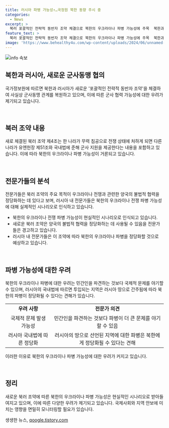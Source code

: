 ```yaml
---
title: 러시아 파병 가능성↑…국정원 북한 동향 주시 중
categories:
  - News
excerpt: >
  북러 포괄적인 전략적 동반자 조약 체결으로 북한의 우크라이나 파병 가능성에 주목  북한과 러시아가 새 조약으로 사실상 군사동맹 관계를 복원하고 있음에 따라, 북한군이 우크라이나의 러시아 점령지역 복구에 투입될 가능성에 대한 우려가 커지고 있다. 북러 조약 제4조는 한 나라가 무력 침공을 받으면 다른 나라가 군사 지원을 제공하는 내용을 담고 있어, 북한군이 우크라이나 전쟁 지역에 투입될 수 있다는 전문가들의 우려와 분석이 제기되고 있다. 현승수 통일연구원 선임연구위원은 북러 조약의 목적이 양국의 불법적 협력을 정당화하는데 있다며, 북한의 우크라이나 파병 가능성이 현실적 시나리오로 다가왔다고 밝혔다.
feature_text: >
  북러 포괄적인 전략적 동반자 조약 체결으로 북한의 우크라이나 파병 가능성에 주목  북한과 러시아가 새 조약으로 사실상 군사동맹 관계를 복원하고 있음에 따라, 북한군이 우크라이나의 러시아 점령지역 복구에 투입될 가능성에 대한 우려가 커지고 있다. 북러 조약 제4조는 한 나라가 무력 침공을 받으면 다른 나라가 군사 지원을 제공하는 내용을 담고 있어, 북한군이 우크라이나 전쟁 지역에 투입될 수 있다는 전문가들의 우려와 분석이 제기되고 있다. 현승수 통일연구원 선임연구위원은 북러 조약의 목적이 양국의 불법적 협력을 정당화하는데 있다며, 북한의 우크라이나 파병 가능성이 현실적 시나리오로 다가왔다고 밝혔다.
image: 'https://www.behealthy4u.com/wp-content/uploads/2024/06/unnamed-file.png'
---
```


<p><img src="https://www.behealthy4u.com/wp-content/uploads/2024/06/unnamed-file.png" alt="info 속보" /></p>

<h2 data-ke-size="size26">북한과 러시아, 새로운 군사동맹 협의</h2>

<p>국가정보원에 따르면 북한과 러시아가 새로운 '포괄적인 전략적 동반자 조약'을 체결하여 사실상 군사동맹 관계를 복원하고 있으며, 이에 따른 군사 협력 가능성에 대한 우려가 제기되고 있습니다.</p>

<p data-ke-size="size16">&nbsp;</p>

<h2 data-ke-size="size24">북러 조약 내용</h2>

<p>새로 체결된 북러 조약 제4조는 한 나라가 무력 침공으로 전쟁 상태에 처하게 되면 다른 나라가 유엔헌장 제51조와 국내법에 준해 군사 지원을 제공한다는 내용을 포함하고 있습니다. 이에 따라 북한의 우크라이나 파병 가능성이 거론되고 있습니다.</p>

<p data-ke-size="size16">&nbsp;</p>

<h2 data-ke-size="size24">전문가들의 분석</h2>

<p>전문가들은 북러 조약의 주요 목적이 우크라이나 전쟁과 관련한 양국의 불법적 협력을 정당화하는 데 있다고 보며, 러시아 내 전문가들은 북한의 우크라이나 전쟁 파병 가능성에 대해 실제적인 시나리오로 인식하고 있습니다.</p>

<ul>
  <li>북한의 우크라이나 전쟁 파병 가능성이 현실적인 시나리오로 인식되고 있습니다.</li>
  <li>새로운 북러 조약은 양국의 불법적 협력을 정당화하는 데 사용될 수 있음을 전문가들은 경고하고 있습니다.</li>
  <li>러시아 내 전문가들은 이 조약에 따라 북한의 우크라이나 파병을 정당화할 것으로 예상하고 있습니다.</li>
</ul>

<p data-ke-size="size16">&nbsp;</p>

<h2 data-ke-size="size24">파병 가능성에 대한 우려</h2>

<p>북한의 우크라이나 파병에 대한 우려는 민간인을 파견하는 것보다 국제적 문제를 야기할 수 있으며, 러시아의 국내법에 따르면 투입되는 지역은 러시아 땅으로 간주됨에 따라 북한의 파병이 정당화될 수 있다는 견해가 있습니다.</p>

<table>
    <tr>
        <td style="text-align: center; height: 17px;"><b>우려 사항</b></td>
        <td style="text-align: center; height: 17px;"><b>전문가 의견</b></td>
    </tr>
    <tr>
        <td style="text-align: center; height: 17px;">국제적 문제 발생 가능성</td>
        <td style="text-align: center; height: 17px;">민간인을 파견하는 것보다 파병이 더 큰 문제를 야기할 수 있음</td>
    </tr>
    <tr>
        <td style="text-align: center; height: 17px;">러시아 국내법에 따른 정당화</td>
        <td style="text-align: center; height: 17px;">러시아의 땅으로 선언된 지역에 대한 파병은 북한에게 정당화될 수 있다는 견해</td>
    </tr>
</table>

<p>이러한 이유로 북한의 우크라이나 파병 가능성에 대한 우려가 커지고 있습니다.</p>

<p data-ke-size="size16">&nbsp;</p>

<h2 data-ke-size="size24">정리</h2>

<p>새로운 북러 조약에 따른 북한의 우크라이나 파병 가능성은 현실적인 시나리오로 받아들여지고 있으며, 이에 따른 다양한 우려가 제기되고 있습니다. 국제사회와 지역 안보에 미치는 영향을 면밀히 모니터링할 필요가 있습니다.</p>
생생한 뉴스, <a href="https://qoogle.tistory.com" rel="dofollow">qoogle.tistory.com</a>


